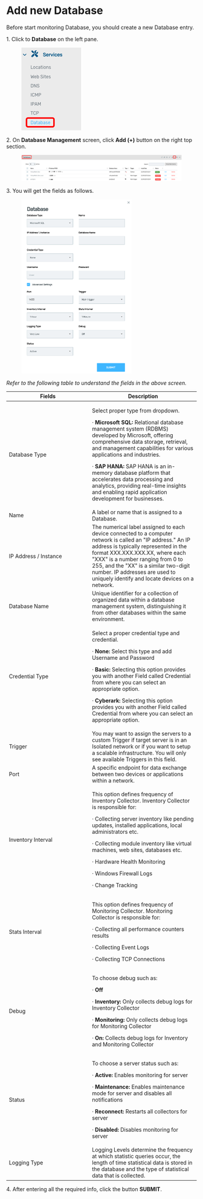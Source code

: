 # Add new Database

Before start monitoring Database, you should create a new Database entry.

1\.      Click to **Database** on the left pane.

<div align="left">

<figure><img src="../../../.gitbook/assets/image (600).png" alt=""><figcaption></figcaption></figure>

</div>

2\.      On **Database Management** screen, click **Add (+)** button on the right top section.

<figure><img src="../../../.gitbook/assets/image (601).png" alt=""><figcaption></figcaption></figure>

3\.      You will get the fields as follows.

<div align="left">

<figure><img src="../../../.gitbook/assets/image (602).png" alt="" width="292"><figcaption></figcaption></figure>

</div>

_Refer to the following table to understand the fields in the above screen._&#x20;

<table><thead><tr><th width="206">Fields</th><th>Description</th></tr></thead><tbody><tr><td>Database Type</td><td><p>Select proper type from dropdown.</p><p>·       <strong>Microsoft SQL:</strong> Relational database management system (RDBMS) developed by Microsoft, offering comprehensive data storage, retrieval, and management capabilities for various applications and industries.</p><p>·       <strong>SAP HANA:</strong> SAP HANA is an in-memory database platform that accelerates data processing and analytics, providing real-time insights and enabling rapid application development for businesses.</p></td></tr><tr><td>Name </td><td>A label or name that is assigned to a Database. </td></tr><tr><td>IP Address / Instance</td><td>The numerical label assigned to each device connected to a computer network is called an "IP address." An IP address is typically represented in the format XXX.XXX.XXX.XX, where each "XXX" is a number ranging from 0 to 255, and the "XX" is a similar two-digit number. IP addresses are used to uniquely identify and locate devices on a network.</td></tr><tr><td>Database Name</td><td>Unique identifier for a collection of organized data within a database management system, distinguishing it from other databases within the same environment.</td></tr><tr><td>Credential Type</td><td><p>Select a proper credential type and credential.</p><p>·       <strong>None:</strong> Select this type and add Username and Password </p><p>·       <strong>Basic:</strong> Selecting this option provides you with another Field called Credential from where you can select an appropriate option.  </p><p>·       <strong>Cyberark:</strong> Selecting this option provides you with another Field called Credential from where you can select an appropriate option. </p></td></tr><tr><td>Trigger</td><td>You may want to assign the servers to a custom Trigger if target server is in an Isolated network or if you want to setup a scalable infrastructure. You will only see available Triggers in this field.</td></tr><tr><td>Port</td><td>A specific endpoint for data exchange between two devices or applications within a network.</td></tr><tr><td>Inventory Interval</td><td><p>This option defines frequency of Inventory Collector. Inventory Collector is responsible for: </p><p>·       Collecting server inventory like pending updates, installed applications, local administrators etc. </p><p>·       Collecting module inventory like virtual machines, web sites, databases etc. </p><p>·       Hardware Health Monitoring </p><p>·       Windows Firewall Logs </p><p>·       Change Tracking </p></td></tr><tr><td>Stats Interval</td><td><p>This option defines frequency of Monitoring Collector. Monitoring Collector is responsible for: </p><p>·       Collecting all performance counters results </p><p>·       Collecting Event Logs </p><p>·       Collecting TCP Connections </p></td></tr><tr><td>Debug</td><td><p>To choose debug such as:</p><p>·       <strong>Off</strong></p><p>·       <strong>Inventory:</strong> Only collects debug logs for Inventory Collector</p><p>·       <strong>Monitoring:</strong> Only collects debug logs for Monitoring Collector</p><p>·       <strong>On:</strong> Collects debug logs for Inventory and Monitoring Collector</p></td></tr><tr><td>Status</td><td><p>To choose a server status such as: </p><p>·       <strong>Active:</strong> Enables monitoring for server</p><p>·       <strong>Maintenance:</strong> Enables maintenance mode for server and disables all notifications</p><p>·       <strong>Reconnect:</strong> Restarts all collectors for server</p><p>·       <strong>Disabled:</strong> Disables monitoring for server</p></td></tr><tr><td>Logging Type</td><td>Logging Levels determine the frequency at which statistic queries occur, the length of time statistical data is stored in the database and the type of statistical data that is collected.</td></tr></tbody></table>

4\.      After entering all the required info, click the button **SUBMIT**.
